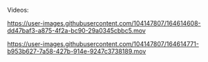 
Videos:

https://user-images.githubusercontent.com/104147807/164614608-dd47baf3-a875-4f2a-bc90-29a0345cbbc5.mov

https://user-images.githubusercontent.com/104147807/164614771-b953b627-7a58-427b-914e-9247c3738189.mov

